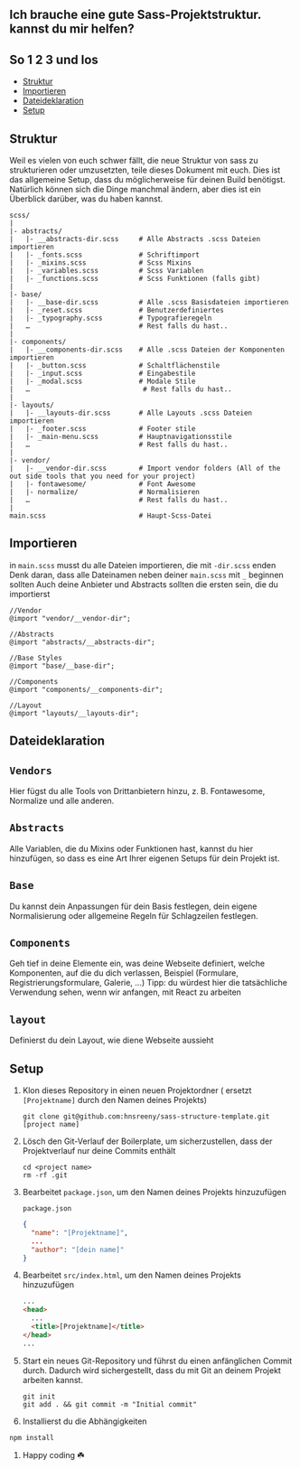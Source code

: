 ## Ich brauche eine gute Sass-Projektstruktur. kannst du mir helfen?

## So 1 2 3 und los

- [Struktur](#Struktur)
- [Importieren](#Importieren)
- [Dateideklaration](#Dateideklaration)
- [Setup](#setup)

## Struktur

Weil es vielen von euch schwer fällt, die neue Struktur von sass zu strukturieren oder umzusetzten, teile dieses Dokument mit euch. Dies ist das allgemeine Setup, dass du möglicherweise für deinen Build benötigst. Natürlich können sich die Dinge manchmal ändern, aber dies ist ein Überblick darüber, was du haben kannst.

```
scss/
|
|- abstracts/
|	|- __abstracts-dir.scss     # Alle Abstracts .scss Dateien importieren
|	|- _fonts.scss              # Schriftimport
|	|- _mixins.scss             # Scss Mixins
|	|- _variables.scss          # Scss Variablen
|	|- _functions.scss          # Scss Funktionen (falls gibt)
|
|- base/
|	|- __base-dir.scss          # Alle .scss Basisdateien importieren
|	|- _reset.scss              # Benutzerdefiniertes
|	|- _typography.scss         # Typografieregeln
|	…                           # Rest falls du hast..
|
|- components/
|	|- __components-dir.scss    # Alle .scss Dateien der Komponenten importieren
|	|- _button.scss             # Schaltflächenstile
|	|- _input.scss              # Eingabestile
|	|- _modal.scss              # Modale Stile
|	…	                         # Rest falls du hast..
|
|- layouts/
|	|- __layouts-dir.scss       # Alle Layouts .scss Dateien importieren
|	|- _footer.scss             # Footer stile
|	|- _main-menu.scss          # Hauptnavigationsstile
|	…                           # Rest falls du hast..
|
|- vendor/
|	|- __vendor-dir.scss        # Import vendor folders (All of the out side tools that you need for your project)
|	|- fontawesome/             # Font Awesome
|	|- normalize/               # Normalisieren
|	…                           # Rest falls du hast..
|
main.scss                       # Haupt-Scss-Datei
```

## Importieren

in `main.scss` musst du alle Dateien importieren, die mit `-dir.scss` enden
Denk daran, dass alle Dateinamen neben deiner `main.scss` mit `_` beginnen sollten
Auch deine Anbieter und Abstracts sollten die ersten sein, die du importierst

```
//Vendor
@import "vendor/__vendor-dir";

//Abstracts
@import "abstracts/__abstracts-dir";

//Base Styles
@import "base/__base-dir";

//Components
@import "components/__components-dir";

//Layout
@import "layouts/__layouts-dir";

```

## Dateideklaration

## `Vendors`

Hier fügst du alle Tools von Drittanbietern hinzu, z. B. Fontawesome, Normalize und alle anderen.

## `Abstracts`

Alle Variablen, die du Mixins oder Funktionen hast, kannst du hier hinzufügen, so dass es eine Art Ihrer eigenen Setups für dein Projekt ist.

## `Base`

Du kannst dein Anpassungen für dein Basis festlegen, dein eigene Normalisierung oder allgemeine Regeln für Schlagzeilen festlegen.

## `Components`

Geh tief in deine Elemente ein, was deine Webseite definiert, welche Komponenten, auf die du dich verlassen, Beispiel (Formulare, Registrierungsformulare, Galerie, ...)
Tipp: du würdest hier die tatsächliche Verwendung sehen, wenn wir anfangen, mit React zu arbeiten

## `layout`

Definierst du dein Layout, wie diene Webseite aussieht

## Setup

1. Klon dieses Repository in einen neuen Projektordner ( ersetzt `[Projektname]` durch den Namen deines Projekts)

   ```
   git clone git@github.com:hnsreeny/sass-structure-template.git [project name]
   ```

1. Lösch den Git-Verlauf der Boilerplate, um sicherzustellen, dass der Projektverlauf nur deine Commits enthält

   ```
   cd <project name>
   rm -rf .git
   ```

1. Bearbeitet `package.json`, um den Namen deines Projekts hinzuzufügen

   `package.json`

   ```json
   {
     "name": "[Projektname]",
     ...
     "author": "[dein name]"
   }
   ```

1. Bearbeitet `src/index.html`, um den Namen deines Projekts hinzuzufügen

   ```html
   ...
   <head>
     ...
     <title>[Projektname]</title>
   </head>
   ...
   ```

1. Start ein neues Git-Repository und führst du einen anfänglichen Commit durch. Dadurch wird sichergestellt, dass du mit Git an deinem Projekt arbeiten kannst.

   ```
   git init
   git add . && git commit -m "Initial commit"
   ```

1. Installierst du die Abhängigkeiten

```
npm install
```

1. Happy coding ☘️

